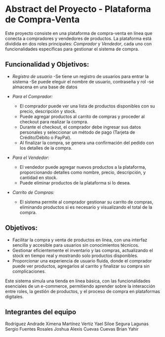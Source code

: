 # Abstract del Proyecto - Plataforma de Compra-Venta

Este proyecto consiste en una plataforma de compra-venta en línea que conecta a compradores y vendedores de productos. La plataforma está dividida en dos roles principales: *Comprador* y *Vendedor*, cada uno con funcionalidades específicas para gestionar el sistema de compra.

## Funcionalidad y Objetivos:

- *Registro de usuario*
  -Se tiene un registro de usuarios para entrar la sistema
  -Se puede eleguir el nombre de usuario, contraseña y rol
  -se almacena en una base de datos 
- *Para el Comprador:*
  - El comprador puede ver una lista de productos disponibles con su precio, descripción y stock.
  - Puede agregar productos al carrito de compras y proceder al checkout para realizar la compra.
  - Durante el checkout, el comprador debe ingresar sus datos personales y seleccionar un método de pago (Tarjeta de Crédito/Débito o PayPal).
  - Al finalizar la compra, se genera una confirmación del pedido con los detalles de la compra.

- *Para el Vendedor:*
  - El vendedor puede agregar nuevos productos a la plataforma, proporcionando detalles como nombre, precio, descripción, y cantidad en stock.
  - Puede eliminar productos de la plataforma si lo desea.
  
- *Carrito de Compras:*
  - El sistema permite al comprador gestionar su carrito de compras, eliminando productos si es necesario y visualizando el total de la compra.

## Objetivos:

- Facilitar la compra y venta de productos en línea, con una interfaz sencilla y accesible para usuarios sin conocimientos técnicos.
- Gestionar eficientemente el inventario y las compras, actualizando el stock en tiempo real y mostrando solo productos disponibles.
- Proporcionar una experiencia de usuario fluida, donde el comprador puede ver productos, agregarlos al carrito y finalizar su compra sin complicaciones.

Este sistema simula una tienda en línea básica, con las funcionalidades esenciales de un e-commerce, permitiendo  aprender sobre la interacción entre roles, la gestión de productos, y el proceso de compra en plataformas digitales.

## Integrantes del equipo
Rodríguez Andrade Ximena 
Martínez Vertiz Yael Siloe
Segura Lagunas Sergio
Fuentes Rosales Joshua Alexis
Cuevas Cuevas Brian Yahir
